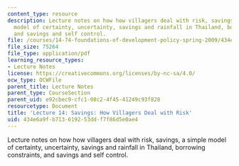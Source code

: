 ```yaml
---
content_type: resource
description: Lecture notes on how how villagers deal with risk, savings, a simple
  model of certainty, uncertainty, savings and rainfall in Thailand, borrowing constraints,
  and savings and self control.
file: /courses/14-74-foundations-of-development-policy-spring-2009/434e6a9fb713619253ddf7f86d5e0ae4_MIT14_74s09_lec19.pdf
file_size: 75264
file_type: application/pdf
learning_resource_types:
- Lecture Notes
license: https://creativecommons.org/licenses/by-nc-sa/4.0/
ocw_type: OCWFile
parent_title: Lecture Notes
parent_type: CourseSection
parent_uid: e92cbec9-cfc1-08c2-4f45-41249c93f828
resourcetype: Document
title: 'Lecture 14: Savings: How Villagers Deal with Risk'
uid: 434e6a9f-b713-6192-53dd-f7f86d5e0ae4
---
```

Lecture notes on how how villagers deal with risk, savings, a simple model of certainty, uncertainty, savings and rainfall in Thailand, borrowing constraints, and savings and self control.
